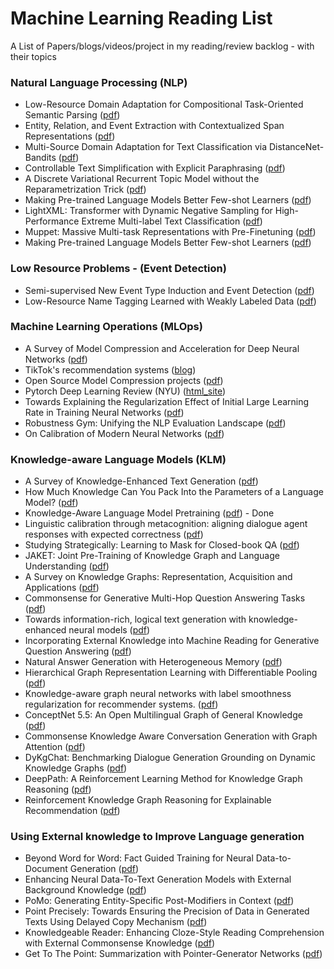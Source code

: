 # Machine Learning Reading List
A List of Papers/blogs/videos/project in my reading/review backlog - with their topics 
### Natural Language Processing (NLP)
 - Low-Resource Domain Adaptation for
Compositional Task-Oriented Semantic Parsing ([pdf](https://www.aclweb.org/anthology/2020.emnlp-main.413.pdf))
- Entity, Relation, and Event Extraction
with Contextualized Span Representations ([pdf](https://www.aclweb.org/anthology/D19-1585.pdf))
- Multi-Source Domain Adaptation for Text Classification via DistanceNet-Bandits ([pdf](https://arxiv.org/pdf/2001.04362.pdf))
- Controllable Text Simplification with Explicit Paraphrasing ([pdf](https://www.aclweb.org/anthology/2020.lrec-1.577.pdf))
- A Discrete Variational Recurrent Topic Model
without the Reparametrization Trick ([pdf](https://papers.nips.cc/paper/2020/file/9f1d5659d5880fb427f6e04ae500fc25-Paper.pdf))
- Making Pre-trained Language Models Better Few-shot Learners ([pdf](https://arxiv.org/abs/2012.15723v1))
- LightXML: Transformer with Dynamic Negative Sampling for High-Performance
Extreme Multi-label Text Classification ([pdf](https://arxiv.org/pdf/2101.03305.pdf))
- Muppet: Massive Multi-task Representations with Pre-Finetuning ([pdf](https://arxiv.org/pdf/2101.11038.pdf))
- Making Pre-trained Language Models Better Few-shot Learners ([pdf](https://arxiv.org/ftp/arxiv/papers/1205/1205.2618.pdf))



### Low Resource Problems - (Event Detection)
- Semi-supervised New Event Type Induction and Event Detection ([pdf](https://www.aclweb.org/anthology/2020.emnlp-main.53.pdf))
- Low-Resource Name Tagging Learned with Weakly Labeled Data ([pdf](https://www.aclweb.org/anthology/D19-1025.pdf))

### Machine Learning Operations (MLOps)
- A Survey of Model Compression and Acceleration
for Deep Neural Networks ([pdf](https://arxiv.org/pdf/1710.09282.pdf))
- TikTok's recommendation systems ([blog](https://newsroom.tiktok.com/en-us/how-tiktok-recommends-videos-for-you))
- Open Source Model Compression projects ([pdf](https://awesomeopensource.com/projects/model-compression))
- Pytorch Deep Learning Review (NYU) ([html_site](https://atcold.github.io/pytorch-Deep-Learning/))
- Towards Explaining the Regularization Effect of Initial Large
Learning Rate in Training Neural Networks ([pdf](https://arxiv.org/pdf/1907.04595.pdf))
- Robustness Gym: Unifying the NLP Evaluation Landscape ([pdf](https://arxiv.org/pdf/2101.04840.pdf))
- On Calibration of Modern Neural Networks ([pdf](https://arxiv.org/abs/1706.04599))

### Knowledge-aware Language Models (KLM)
- A Survey of Knowledge-Enhanced Text Generation ([pdf](https://blender.cs.illinois.edu/paper/nlgsurvey2020.pdf))
- How Much Knowledge Can You Pack
Into the Parameters of a Language Model? ([pdf](https://www.aclweb.org/anthology/2020.emnlp-main.437.pdf))
- Knowledge-Aware Language Model Pretraining ([pdf](https://arxiv.org/abs/2007.00655)) - Done
- Linguistic calibration through metacognition:
aligning dialogue agent responses with expected correctness ([pdf](https://arxiv.org/pdf/2012.14983.pdf))
- Studying Strategically: Learning to Mask for Closed-book QA ([pdf](https://arxiv.org/pdf/2012.15856.pdf))
- JAKET: Joint Pre-Training of Knowledge Graph and Language Understanding ([pdf](https://www.microsoft.com/en-us/research/uploads/prod/2020/10/2010.00796.pdf))
- A Survey on Knowledge Graphs:
Representation, Acquisition and Applications ([pdf](https://arxiv.org/pdf/2002.00388.pdf))
- Commonsense for Generative Multi-Hop Question Answering Tasks ([pdf](https://www.aclweb.org/anthology/D18-1454.pdf))
- Towards information-rich, logical text generation with knowledge-enhanced
neural models ([pdf](https://arxiv.org/pdf/2003.00814.pdf))
- Incorporating External Knowledge into Machine Reading for Generative
Question Answering ([pdf](https://arxiv.org/pdf/1909.02745.pdf))
- Natural Answer Generation with Heterogeneous Memory ([pdf](https://www.aclweb.org/anthology/N18-1017))
- Hierarchical Graph Representation Learning with Differentiable Pooling ([pdf](https://arxiv.org/pdf/1806.08804.pdf))
- Knowledge-aware graph neural networks with label smoothness regularization for recommender systems. ([pdf](https://arxiv.org/pdf/1905.04413.pdf))
- ConceptNet 5.5: An Open Multilingual Graph of General Knowledge ([pdf](https://arxiv.org/pdf/1612.03975.pdf))
- Commonsense Knowledge Aware Conversation Generation with Graph Attention ([pdf](https://www.ijcai.org/Proceedings/2018/0643.pdf))
- DyKgChat: Benchmarking Dialogue Generation Grounding on Dynamic Knowledge Graphs ([pdf](https://arxiv.org/pdf/1910.00610.pdf))
- DeepPath: A Reinforcement Learning Method for Knowledge Graph Reasoning ([pdf](https://arxiv.org/pdf/1707.06690.pdf))
- Reinforcement Knowledge Graph Reasoning for Explainable Recommendation ([pdf](https://arxiv.org/pdf/1906.05237.pdf))

### Using External knowledge to Improve Language generation
- Beyond Word for Word: Fact Guided Training for Neural Data-to-Document Generation ([pdf](https://www.sciencedirect.com/science/article/abs/pii/S0957417419306669))
- Enhancing Neural Data-To-Text Generation Models with External Background Knowledge ([pdf](https://www.aclweb.org/anthology/D19-1299.pdf))
- PoMo: Generating Entity-Specific Post-Modifiers in Context ([pdf](https://arxiv.org/pdf/1904.03111.pdf))
- Point Precisely: Towards Ensuring the Precision of Data in Generated
Texts Using Delayed Copy Mechanism ([pdf](https://www.aclweb.org/anthology/C18-1089.pdf))
- Knowledgeable Reader: Enhancing Cloze-Style Reading Comprehension
with External Commonsense Knowledge ([pdf](https://www.aclweb.org/anthology/P18-1076.pdf))
- Get To The Point: Summarization with Pointer-Generator Networks ([pdf](https://arxiv.org/pdf/1704.04368.pdf))


